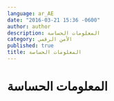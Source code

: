 ```yaml
---
language: ar_AE
date: "2016-03-21 15:36 -0600"
author: author
description: المعلومات الحساسة
category: الأمن الرقمي
published: true
title: المعلومات الحساسة
---
```


# المعلومات الحساسة
